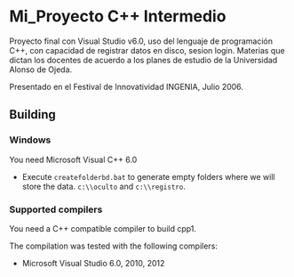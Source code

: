 # Mi_Proyecto C++ Intermedio
Proyecto final con Visual Studio v6.0, uso del lenguaje de programación C++, con capacidad de registrar datos en disco, sesion login. Materias que dictan los docentes de acuerdo a los planes de estudio de la Universidad Alonso de Ojeda.

Presentado en el Festival de Innovatividad INGENIA, Julio 2006.


Building
--------

### Windows

You need Microsoft Visual C++ 6.0

* Execute `createfolderbd.bat` to generate empty folders where we will store the data.
`c:\\oculto` and `c:\\registro`.

### Supported compilers

You need a C++ compatible compiler to build cpp1.

The compilation was tested with the following compilers:
* Microsoft Visual Studio 6.0, 2010, 2012
